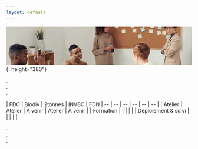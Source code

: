 ```yaml
---
layout: default
---
```


![Banner: Teamwork](/assets/images/workshops_banner.jpg){: height="380"}

.  
.  
.  

| FDC | Biodiv | 2tonnes | INVBC | FDN
| -- | -- | -- | -- | -- | -- |
| Atelier  | Atelier | À venir | Atelier | À venir |
| Formation | | | | |
| Déploiement & suivi | | | | |

.  
.  
.  
